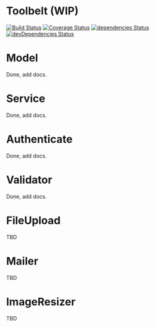 # Toolbelt (WIP)

[![Build Status](https://travis-ci.org/radenkovic/toolbelt.svg?branch=master)](https://travis-ci.org/radenkovic/toolbelt)
[![Coverage Status](https://coveralls.io/repos/github/radenkovic/toolbelt/badge.svg)](https://coveralls.io/github/radenkovic/toolbelt)
[![dependencies Status](https://david-dm.org/radenkovic/toolbelt/status.svg)](https://david-dm.org/radenkovic/toolbelt)
[![devDependencies Status](https://david-dm.org/radenkovic/toolbelt/dev-status.svg)](https://david-dm.org/radenkovic/toolbelt?type=dev)

# Model

Done, add docs.

# Service

Done, add docs.

# Authenticate

Done, add docs.

# Validator

Done, add docs.

# FileUpload

TBD

# Mailer

TBD

# ImageResizer

TBD